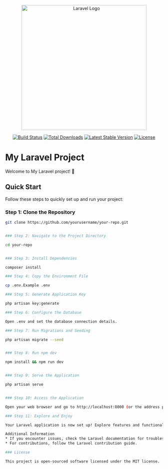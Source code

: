 <p align="center"><a href="https://laravel.com" target="_blank"><img src="https://raw.githubusercontent.com/laravel/art/master/logo-lockup/5%20SVG/2%20CMYK/1%20Full%20Color/laravel-logolockup-cmyk-red.svg" width="400" alt="Laravel Logo"></a></p>

<p align="center">
<a href="https://github.com/laravel/framework/actions"><img src="https://github.com/laravel/framework/workflows/tests/badge.svg" alt="Build Status"></a>
<a href="https://packagist.org/packages/laravel/framework"><img src="https://img.shields.io/packagist/dt/laravel/framework" alt="Total Downloads"></a>
<a href="https://packagist.org/packages/laravel/framework"><img src="https://img.shields.io/packagist/v/laravel/framework" alt="Latest Stable Version"></a>
<a href="https://packagist.org/packages/laravel/framework"><img src="https://img.shields.io/packagist/l/laravel/framework" alt="License"></a>
</p>

# My Laravel Project

Welcome to My Laravel project! 🚀

## Quick Start

Follow these steps to quickly set up and run your project:

### Step 1: Clone the Repository

```bash
git clone https://github.com/yourusername/your-repo.git


### Step 2: Navigate to the Project Directory

cd your-repo


### Step 3: Install Dependencies

composer install

### Step 4: Copy the Environment File

cp .env.Example .env

### Step 5: Generate Application Key

php artisan key:generate

### Step 6: Configure the Database

Open .env and set the database connection details.

### Step 7: Run Migrations and Seeding

php artisan migrate --seed


### Step 8: Run npm dev

npm install && npm run dev


### Step 9: Serve the Application

php artisan serve


### Step 10: Access the Application

Open your web browser and go to http://localhost:8000 (or the address provided by php artisan serve).

### Step 11: Explore and Enjoy

Your Laravel application is now set up! Explore features and functionalities at http://localhost:8000. Happy coding! 🎉

Additional Information
* If you encounter issues, check the Laravel documentation for troubleshooting.
* For contributions, follow the Laravel contribution guide.

### License

This project is open-sourced software licensed under the MIT license.
